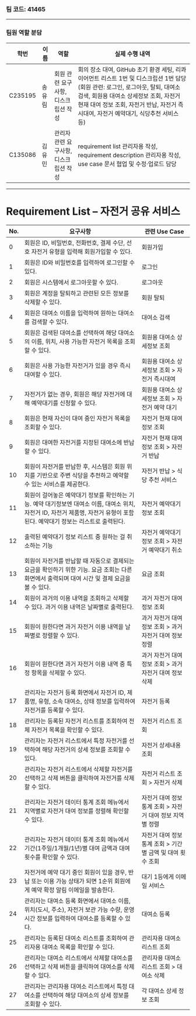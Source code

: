 ### 팀 코드: 41465

---

### 팀원 역할 분담
| 학번 | 이름 | 역할 | 실제 수행 내역 |
|------|------|------|----------------|
| C235195 | 송유림 | 회원 관련 요구사항, 디스크립션 작성 | 회의 장소 대여, GitHub 초기 환경 세팅, 리콰이어먼트 리스트 1번 및 디스크립션 1번 담당 (회원 관련: 로그인, 로그아웃, 탈퇴, 대여소 검색, 회원용 대여소 상세정보 조회, 자전거 현재 대여 정보 조회, 자전거 반납, 자전거 즉시대여, 자전거 예약대기, 식당추천 서비스 등) |
| C135086 | 김유민 | 관리자 관련 요구사항, 디스크립션 작성 | requirement list 관리자용 작성, requirement description 관리자용 작성, use case 문서 협업 및 수정·업로드 담당 |

---

# Requirement List – 자전거 공유 서비스

| No. | 요구사항 | 관련 Use Case |
|-----|----------|----------------|
| 0 | 회원은 ID, 비밀번호, 전화번호, 결제 수단, 선호 자전거 유형을 입력해 회원가입할 수 있다. | 회원가입 |
| 1 | 회원은 ID와 비밀번호를 입력하여 로그인할 수 있다. | 로그인 |
| 2 | 회원은 시스템에서 로그아웃할 수 있다. | 로그아웃 |
| 3 | 회원은 계정을 탈퇴하고 관련된 모든 정보를 삭제할 수 있다. | 회원 탈퇴 |
| 4 | 회원은 대여소 이름을 입력하여 원하는 대여소를 검색할 수 있다. | 대여소 검색 |
| 5 | 회원은 검색된 대여소를 선택하여 해당 대여소의 이름, 위치, 사용 가능한 자전거 목록을 조회할 수 있다. | 회원용 대여소 상세정보 조회 |
| 6 | 회원은 사용 가능한 자전거가 있을 경우 즉시 대여할 수 있다. | 회원용 대여소 상세정보 조회 > 자전거 즉시대여 |
| 7 | 자전거가 없는 경우, 회원은 해당 자전거에 대해 예약대기를 신청할 수 있다. | 회원용 대여소 상세정보 조회 > 자전거 예약 대기 |
| 8 | 회원은 현재 자신이 대여 중인 자전거 목록을 조회할 수 있다. | 자전거 현재 대여 정보 조회 |
| 9 | 회원은 대여한 자전거를 지정된 대여소에 반납할 수 있다. | 자전거 현재 대여 정보 조회 > 자전거 반납 |
| 10 | 회원이 자전거를 반납한 후, 시스템은 회원 위치를 기반으로 주변 식당을 추천하고 예약할 수 있는 서비스를 제공한다. | 자전거 반납 > 식당 추천 서비스 |
| 11 | 회원이 걸어놓은 예약대기 정보를 확인하는 기능. 예약 대기정보엔 대여소 이름, 대여소 위치, 자전거 ID, 자전거 제품명, 자전거 유형이 포함된다. 예약대기 정보는 리스트로 출력된다. | 자전거 예약대기 정보 조회 |
| 12 | 출력된 예약대기 정보 리스트 중 원하는 걸 취소하는 기능 | 자전거 예약대기 정보 조회 > 자전거 예약대기 취소 |
| 13 | 회원이 자전거를 반납할 때 자동으로 결제되는 요금을 확인하기 위한 기능. 요금 조회는 다른 화면에서 출력되며 대여 시간 및 결제 요금을 볼 수 있다. | 요금 조회 |
| 14 | 회원이 과거의 이용 내역을 조회하고 삭제할 수 있다. 과거 이용 내역은 날짜별로 출력된다. | 과거 자전거 대여 정보 조회 |
| 15 | 회원이 원한다면 과거 자전거 이용 내역을 날짜별로 정렬할 수 있다. | 과거 자전거 대여 정보 조회 > 과거 자전거 대여 정보 정렬 |
| 16 | 회원이 원한다면 과거 자전거 이용 내역 중 특정 항목을 삭제할 수 있다. | 과거 자전거 대여 정보 조회 > 과거 자전거 대여 정보 삭제 |
| 17 | 관리자는 자전거 등록 화면에서 자전거 ID, 제품명, 유형, 소속 대여소, 상태 정보를 입력하여 자전거를 등록할 수 있다. | 자전거 등록 |
| 18 | 관리자는 등록된 자전거 리스트를 조회하여 전체 자전거 목록을 확인할 수 있다. | 자전거 리스트 조회 |
| 19 | 관리자는 자전거 리스트에서 특정 자전거를 선택하여 해당 자전거의 상세 정보를 조회할 수 있다. | 자전거 상세내용 조회 |
| 20 | 관리자는 자전거 리스트에서 삭제할 자전거를 선택하고 삭제 버튼을 클릭하여 자전거를 삭제할 수 있다. | 자전거 리스트 조회 > 자전거 삭제 |
| 21 | 관리자는 자전거 데이터 통계 조회 메뉴에서 지역별로 자전거 대여 정보를 정렬해 확인할 수 있다. | 자전거 대여 정보 통계 조회 > 자전거 대여 정보 지역별 정렬 |
| 22 | 관리자는 자전거 데이터 통계 조회 메뉴에서 기간(1주일/1개월/1년)별 대여 금액과 대여 횟수를 확인할 수 있다. | 자전거 대여 정보 통계 조회 > 기간별 금액 및 대여 횟수 조회 |
| 23 | 자전거에 예약 대기 중인 회원이 있을 경우, 반납 또는 이용 가능 상태가 되면 1순위 회원에게 예약 확정 알림 이메일을 발송한다. | 대기 1등에게 이메일 서비스 |
| 24 | 관리자는 대여소 등록 화면에서 대여소 이름, 위치(도시, 주소), 자전거 보관 가능 수량, 운영 시간 정보를 입력하여 대여소를 등록할 수 있다. | 대여소 등록 |
| 25 | 관리자는 등록된 대여소 리스트를 조회하여 관리자용 대여소 목록을 확인할 수 있다. | 관리자용 대여소 리스트 조회 |
| 26 | 관리자는 대여소 리스트에서 삭제할 대여소를 선택하고 삭제 버튼을 클릭하여 대여소를 삭제할 수 있다. | 관리자용 대여소 리스트 조회 > 대여소 삭제 |
| 27 | 관리자는 관리자용 대여소 리스트에서 특정 대여소를 선택하여 해당 대여소의 상세 정보를 조회할 수 있다. | 각 대여소 상세 정보 조회 |
